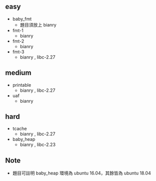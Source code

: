 ## easy
* baby_fmt
    * 題目須放上 bianry
* fmt-1
    * bianry
* fmt-2
    * bianry
* fmt-3
    * bianry , libc-2.27
## medium
* printable
    * bianry , libc-2.27
* uaf
    * bianry
## hard
* tcache
    * bianry , libc-2.27
* baby_heap
    * bianry , libc-2.23
## Note
* 題目可註明 baby_heap 環境為 ubuntu 16.04，其餘皆為 ubuntu 18.04